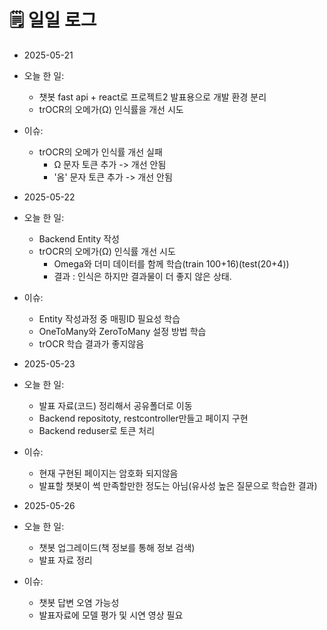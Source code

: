 # 🗒️ 일일 로그

- 2025-05-21
- 오늘 한 일:
	- 챗봇 fast api + react로 프로젝트2 발표용으로 개발 환경 분리
	- trOCR의 오메가(Ω) 인식률을 개선 시도 
- 이슈:
	- trOCR의 오메가 인식률 개선 실패
		- Ω 문자 토큰 추가 -> 개선 안됨
		- '옴' 문자 토큰 추가 -> 개선 안됨 
- 2025-05-22
- 오늘 한 일:
	- Backend Entity 작성
	- trOCR의 오메가(Ω) 인식률 개선 시도
		- Omega와 더미 데이터를 함께 학습(train 100+16)(test(20+4))
		- 결과 : 인식은 하지만 결과물이 더 좋지 않은 상태.
- 이슈:
	- Entity 작성과정 중 매핑ID 필요성 학습
	- OneToMany와 ZeroToMany 설정 방법 학습
	- trOCR 학습 결과가 좋지않음

- 2025-05-23
- 오늘 한 일:
	- 발표 자료(코드) 정리해서 공유폴더로 이동
	- Backend repositoty, restcontroller만들고 페이지 구현
	- Backend reduser로 토큰 처리
- 이슈:
	- 현재 구현된 페이지는 암호화 되지않음
	- 발표할 챗봇이 썩 만족할만한 정도는 아님(유사성 높은 질문으로 학습한 결과)

- 2025-05-26
- 오늘 한 일:
	- 챗봇 업그레이드(책 정보를 통해 정보 검색)
	- 발표 자료 정리
- 이슈:
	- 챗봇 답변 오염 가능성
	- 발표자료에 모델 평가 및 시연 영상 필요

